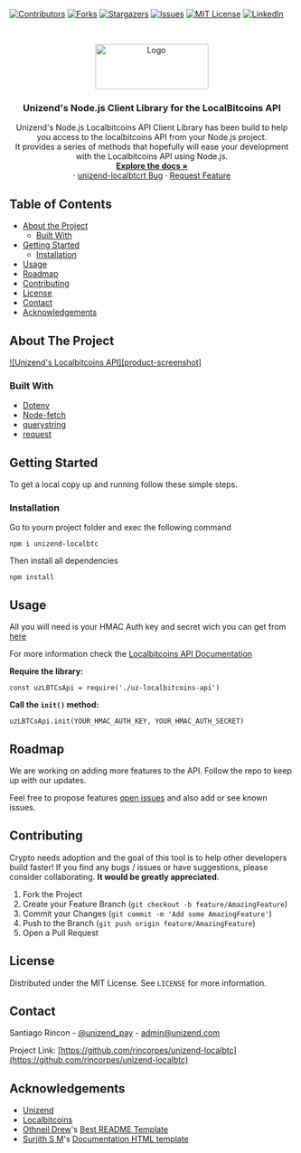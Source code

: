 [![Contributors][contributors-shield]][contributors-url] [![Forks][forks-shield]][forks-url] [![Stargazers][stars-shield]][stars-url] [![Issues][issues-shield]][issues-url] [![MIT License][license-shield]][license-url] [![LinkedIn][linkedin-shield]][linkedin-url]

<!-- PROJECT LOGO -->
<br />
<p align="center">
  <a href="https://github.com/rincorpes/unizend-localbtc">
    <img src="http://unizend.com/img/unizend-logo.svg" alt="Logo" width="200" height="80">
  </a>

  <h3 align="center">Unizend's Node.js Client Library for the LocalBitcoins API</h3>

  <p align="center">
    Unizend's Node.js Localbitcoins API Client Library has been build to help you access to the localbitcoins API from your Node.js project.
    <br>
    It provides a series of methods that hopefully will ease your development with the Localbitcoins API using Node.js.
    <br />
    <a href="https://github.com/rincorpes/unizend-localbtc"><strong>Explore the docs »</strong></a>
    <br />
    ·
    <a href="https://github.com/rincorpes/unizend-localbtc/issues">unizend-localbtcrt Bug</a>
    ·
    <a href="https://github.com/rincorpes/unizend-localbtc/issues">Request Feature</a>
  </p>
</p>

<!-- TABLE OF CONTENTS -->
## Table of Contents

* [About the Project](#about-the-project)
  * [Built With](#built-with)
* [Getting Started](#getting-started)
  * [Installation](#installation)
* [Usage](#usage)
* [Roadmap](#roadmap)
* [Contributing](#contributing)
* [License](#license)
* [Contact](#contact)
* [Acknowledgements](#acknowledgements)

<!-- ABOUT THE PROJECT -->
## About The Project

[![Unizend's Localbitcoins API][product-screenshot]](https://example.com)

### Built With

* [Dotenv](https://www.npmjs.com/package/dotenv)
* [Node-fetch](https://www.npmjs.com/package/node-fetch)
* [querystring](https://www.npmjs.com/package/querystring)
* [request](https://www.npmjs.com/package/request)

<!-- GETTING STARTED -->
## Getting Started

To get a local copy up and running follow these simple steps.

### Installation
 
Go to yourn project folder and exec  the following command

    npm i unizend-localbtc

Then install all dependencies

    npm install

<!-- USAGE EXAMPLES -->
## Usage

All you will need is your HMAC Auth key and secret wich you can get from [here](https://localbitcoins.com/accounts/api/)

For more information check the [Localbitcoins API Documentation](https://localbitcoins.com/api-docs/)

**Require the library:**

    const uzLBTCsApi = require('./uz-localbitcoins-api')

**Call the `init()` method:**

    uzLBTCsApi.init(YOUR_HMAC_AUTH_KEY, YOUR_HMAC_AUTH_SECRET)

<!-- ROADMAP -->
## Roadmap

We are working on adding more features to the API. Follow the repo to keep up with our updates.

Feel free to propose features [open issues](https://github.com/rincorpes/unizend-localbtc/issues) and also add or see known issues.

<!-- CONTRIBUTING -->
## Contributing

Crypto needs adoption and the goal of this tool is to help other developers build faster! If you find any bugs / issues or have suggestions, please consider collaborating. **It would be greatly appreciated**.

1. Fork the Project
2. Create your Feature Branch (`git checkout -b feature/AmazingFeature`)
3. Commit your Changes (`git commit -m 'Add some AmazingFeature'`)
4. Push to the Branch (`git push origin feature/AmazingFeature`)
5. Open a Pull Request

<!-- LICENSE -->
## License

Distributed under the MIT License. See `LICENSE` for more information.

<!-- CONTACT -->
## Contact

Santiago Rincon - [@unizend_pay](https://twitter.com/unizend_pay) - admin@unizend.com

Project Link: [https://github.com/rincorpes/unizend-localbtc](https://github.com/rincorpes/unizend-localbtc)

<!-- ACKNOWLEDGEMENTS -->
## Acknowledgements

* [Unizend](https://unizend.com/)
* [Localbitcoins](https://localbitcoins.com/)
* [Othneil Drew](https://github.com/othneildrew)'s [Best README Template](https://github.com/othneildrew/Best-README-Template)
* [Surjith S M](https://github.com/surjithctly)'s [Documentation HTML template](https://github.com/surjithctly/documentation-html-template)



<!-- MARKDOWN LINKS & IMAGES -->
<!-- https://www.markdownguide.org/basic-syntax/#reference-style-links -->
[contributors-shield]: https://img.shields.io/github/contributors/rincorpes/unizend-localbtc.svg?style=flat-square
[contributors-url]: https://github.com/Rincorpes/unizend-localbtc/graphs/contributors
[forks-shield]: https://img.shields.io/github/forks/rincorpes/unizend-localbtc.svg?style=flat-square
[forks-url]: https://github.com/Rincorpes/unizend-localbtc/network/members
[stars-shield]: https://img.shields.io/github/stars/rincorpes/unizend-localbtc.svg?style=flat-square
[stars-url]: https://github.com/Rincorpes/unizend-localbtc/stargazers
[issues-shield]: https://img.shields.io/github/issues/rincorpes/unizend-localbtc.svg?style=flat-square
[issues-url]: https://github.com/Rincorpes/unizend-localbtc/issues
[license-shield]: https://img.shields.io/github/license/rincorpes/unizend-localbtc.svg?style=flat-square
[license-url]: https://github.com/Rincorpes/unizend-localbtc/blob/master/LICENSE.txt
[linkedin-shield]: https://img.shields.io/badge/-LinkedIn-black.svg?style=flat-square&logo=linkedin&colorB=555
[linkedin-url]: https://www.linkedin.com/in/rincorpes/
<!-- [product-screenshot]: images/screenshot.png -->